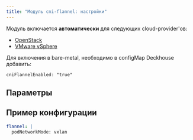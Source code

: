 ```yaml
---
title: "Модуль cni-flannel: настройки"
---
```


Модуль включается **автоматически** для следующих cloud-provider'ов:
- [OpenStack](../../modules/030-cloud-provider-openstack/)
- [VMware vSphere](../../modules/030-cloud-provider-vsphere/)

Для включения в bare-metal, необходимо в configMap Deckhouse добавить:
```
cniFlannelEnabled: "true"
```

## Параметры

<!-- SCHEMA -->

## Пример конфигурации
```yaml
flannel: |
  podNetworkMode: vxlan
```
